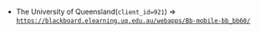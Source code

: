  - The University of Queensland(`client_id=921`) => [`https://blackboard.elearning.uq.edu.au/webapps/Bb-mobile-bb_bb60/`](https://blackboard.elearning.uq.edu.au/webapps/Bb-mobile-bb_bb60/)
